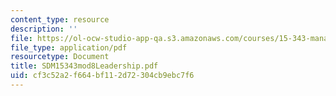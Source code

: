```yaml
---
content_type: resource
description: ''
file: https://ol-ocw-studio-app-qa.s3.amazonaws.com/courses/15-343-managing-transformations-in-work-organizations-and-society-spring-2002/cf3c52a2f664bf112d72304cb9ebc7f6_SDM15343mod8Leadership.pdf
file_type: application/pdf
resourcetype: Document
title: SDM15343mod8Leadership.pdf
uid: cf3c52a2-f664-bf11-2d72-304cb9ebc7f6
---
```

